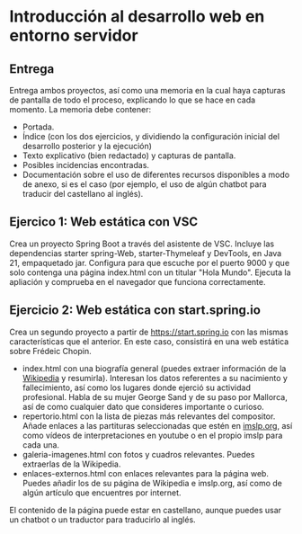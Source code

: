 # Introducción al desarrollo web en entorno servidor

## Entrega

Entrega ambos proyectos, así como una memoria en la cual haya capturas de pantalla de todo el proceso, explicando lo que se hace en cada momento. La memoria debe contener:

- Portada.
- Índice (con los dos ejercicios, y dividiendo la configuración inicial del desarrollo posterior y la ejecución)
- Texto explicativo (bien redactado) y capturas de pantalla.
- Posibles incidencias encontradas.
- Documentación sobre el uso de diferentes recursos disponibles a modo de anexo, si es el caso (por ejemplo, el uso de algún chatbot para traducir del castellano al inglés). 

## Ejercico 1: Web estática con VSC

Crea un proyecto Spring Boot a través del asistente de VSC. Incluye las dependencias starter spring-Web, starter-Thymeleaf y DevTools, en Java 21, empaquetado jar. Configura para que escuche por el puerto 9000 y que solo contenga una página index.html con un titular "Hola Mundo". Ejecuta la apliación y comprueba en el navegador que funciona correctamente.

## Ejercicio 2: Web estática con start.spring.io

Crea un segundo proyecto a partir de https://start.spring.io con las mismas características que el anterior. En este caso, consistirá en una web estática sobre Frédeic Chopin.

- index.html con una biografía general (puedes extraer información de la [Wikipedia](https://es.wikipedia.org/wiki/Fr%C3%A9d%C3%A9ric_Chopin) y resumirla). Interesan los datos referentes a su nacimiento y fallecimiento, así como los lugares donde ejerció su actividad profesional. Habla de su mujer George Sand y de su paso por Mallorca, así de como cualquier dato que consideres importante o curioso.
- repertorio.html con la lista de piezas más relevantes del compositor. Añade enlaces a las partituras seleccionadas que estén en [imslp.org](https://imslp.org/wiki/Category:Chopin,_Fr%C3%A9d%C3%A9ric), así como vídeos de interpretaciones en youtube o en el propio imslp para cada una.
- galeria-imagenes.html con fotos y cuadros relevantes. Puedes extraerlas de la Wikipedia.
- enlaces-externos.html con enlaces relevantes para la página web. Puedes añadir los de su página de Wikipedia e imslp.org, así como de algún artículo que encuentres por internet.

El contenido de la página puede estar en castellano, aunque puedes usar un chatbot o un traductor para traducirlo al inglés.
